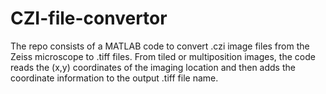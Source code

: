 # CZI-file-convertor
The repo consists of a MATLAB code to convert .czi image files from the Zeiss microscope to .tiff files. From tiled or multiposition images, the code reads the (x,y) coordinates of the imaging location and then adds the coordinate information to the output .tiff file name.  
